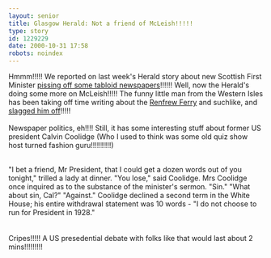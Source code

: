 ```yaml
---
layout: senior
title: Glasgow Herald: Not a friend of McLeish!!!!!
type: story
id: 1229229
date: 2000-10-31 17:58
robots: noindex
---
```

Hmmm!!!!! We reported on last week's Herald story about new Scottish First Minister <a href="http://seniorcitizen.blogspot.com/archives/2000_10_22_seniorcitizen_archive.html#1195252">pissing off some tabloid newspapers</a>!!!!!! Well, now the Herald's doing some more on McLeish!!!!! The funny little man from the Western Isles has been taking off time writing about the <a href="http://seniorcitizen.blogspot.com/archives/2000_10_22_seniorcitizen_archive.html#1166245">Renfrew Ferry</a> and suchlike, and <a href="http://www.theherald.co.uk/opinion/macleod/archive/31-10-19100-20-32-50.html">slagged him off</a>!!!!!<br/> <br/>Newspaper politics, eh!!!! Still, it has some interesting stuff about former US president Calvin Coolidge (Who I used to think was some old quiz show host turned fashion guru!!!!!!!!!!)<br/> <br/><div class="quote">"I bet a friend, Mr President, that I could get a dozen words out of you tonight," trilled a lady at dinner. "You lose," said Coolidge. Mrs Coolidge once inquired as to the substance of the minister's sermon. "Sin." "What about sin, Cal?" "Against." Coolidge declined a second term in the White House; his entire withdrawal statement was 10 words - "I do not choose to run for President in 1928."</div> <br/> <br/>Cripes!!!!! A US presedential debate with folks like that would last about 2 mins!!!!!!!!!